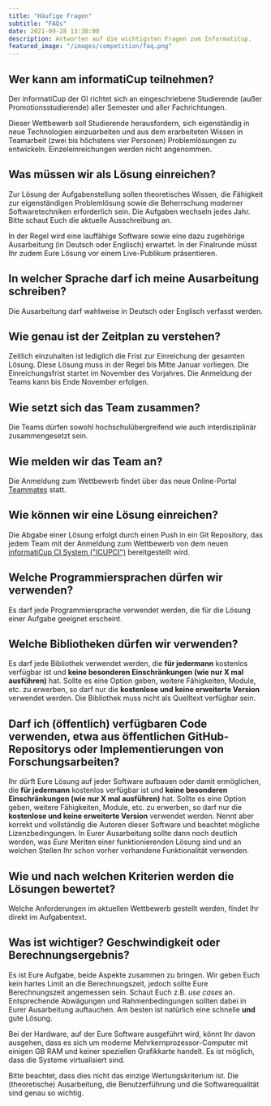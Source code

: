 ```yaml
---
title: "Häufige Fragen"
subtitle: "FAQs"
date: 2021-09-28 13:30:00
description: Antworten auf die wichtigsten Fragen zum InformatiCup.
featured_image: "/images/competition/faq.png"
---
```


## Wer kann am informatiCup teilnehmen?

Der informatiCup der GI richtet sich an eingeschriebene Studierende (außer Promotionsstudierende) aller Semester und aller Fachrichtungen.

Dieser Wettbewerb soll Studierende herausfordern, sich eigenständig in neue Technologien einzuarbeiten und aus dem erarbeiteten Wissen in Teamarbeit (zwei bis höchstens vier Personen) Problemlösungen zu entwickeln. Einzeleinreichungen werden nicht angenommen.

## Was müssen wir als Lösung einreichen?

Zur Lösung der Aufgabenstellung sollen theoretisches Wissen, die Fähigkeit zur eigenständigen Problemlösung sowie die Beherrschung moderner Softwaretechniken erforderlich sein. Die Aufgaben wechseln jedes Jahr. Bitte schaut Euch die aktuelle Ausschreibung an.

In der Regel wird eine lauffähige Software sowie eine dazu zugehörige Ausarbeitung (in Deutsch oder Englisch) erwartet. In der Finalrunde müsst Ihr zudem Eure Lösung vor einem Live-Publikum präsentieren.

## In welcher Sprache darf ich meine Ausarbeitung schreiben?

Die Ausarbeitung darf wahlweise in Deutsch oder Englisch verfasst werden.

## Wie genau ist der Zeitplan zu verstehen?

Zeitlich einzuhalten ist lediglich die Frist zur Einreichung der gesamten Lösung. Diese Lösung muss in der Regel bis Mitte Januar vorliegen. Die Einreichungsfrist startet im November des Vorjahres. Die Anmeldung der Teams kann bis Ende November erfolgen.

## Wie setzt sich das Team zusammen?

Die Teams dürfen sowohl hochschulübergreifend wie auch interdisziplinär zusammengesetzt sein.

## Wie melden wir das Team an?

Die Anmeldung zum Wettbewerb findet über das neue Online-Portal [Teammates](https://teams.informaticup.de/) statt.

## Wie können wir eine Lösung einreichen?

Die Abgabe einer Lösung erfolgt durch einen Push in ein Git Repository, das jedem Team mit der Anmeldung zum Wettbewerb von dem neuen [informatiCup CI System ("ICUPCI")](https://github.com/informatiCup/informatiCup2022/blob/main/ICUPCI.md) bereitgestellt wird.

## Welche Programmiersprachen dürfen wir verwenden?

Es darf jede Programmiersprache verwendet werden, die für die Lösung einer Aufgabe geeignet erscheint.

## Welche Bibliotheken dürfen wir verwenden?

Es darf jede Bibliothek verwendet werden, die **für jedermann** kostenlos verfügbar ist und **keine besonderen Einschränkungen (wie nur X mal ausführen)** hat. Sollte es eine Option geben, weitere Fähigkeiten, Module, etc. zu erwerben, so darf nur die **kostenlose und keine erweiterte Version** verwendet werden. Die Bibliothek muss nicht als Quelltext verfügbar sein.

## Darf ich (öffentlich) verfügbaren Code verwenden, etwa aus öffentlichen GitHub-Repositorys oder Implementierungen von Forschungsarbeiten?

Ihr dürft Eure Lösung auf jeder Software aufbauen oder damit ermöglichen, die **für jedermann** kostenlos verfügbar ist und **keine besonderen Einschränkungen (wie nur X mal ausführen)** hat. Sollte es eine Option geben, weitere Fähigkeiten, Module, etc. zu erwerben, so darf nur die **kostenlose und keine erweiterte Version** verwendet werden. Nennt aber korrekt und vollständig die Autoren dieser Software und beachtet mögliche Lizenzbedingungen. In Eurer Ausarbeitung sollte dann noch deutlich werden, was _Eure_ Meriten einer funktionierenden Lösung sind und an welchen Stellen Ihr schon vorher vorhandene Funktionalität verwenden.

## Wie und nach welchen Kriterien werden die Lösungen bewertet?

Welche Anforderungen im aktuellen Wettbewerb gestellt werden, findet Ihr direkt im Aufgabentext.

## Was ist wichtiger? Geschwindigkeit oder Berechnungsergebnis?

Es ist Eure Aufgabe, beide Aspekte zusammen zu bringen. Wir geben Euch kein hartes Limit an die Berechnungszeit, jedoch sollte Eure Berechnungszeit angemessen sein. Schaut Euch z.B. *use cases* an. Entsprechende Abwägungen und Rahmenbedingungen sollten dabei in Eurer Ausarbeitung auftauchen. Am besten ist natürlich eine schnelle **und** gute Lösung.

Bei der Hardware, auf der Eure Software ausgeführt wird, könnt Ihr davon ausgehen, dass es sich um moderne Mehrkernprozessor-Computer mit einigen GB RAM und keiner speziellen Grafikkarte handelt. Es ist möglich, dass die Systeme virtualisiert sind.

Bitte beachtet, dass dies nicht das einzige Wertungskriterium ist. Die (theoretische) Ausarbeitung, die Benutzerführung und die Softwarequalität sind genau so wichtig.
